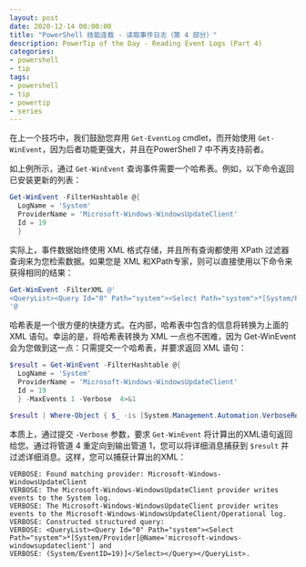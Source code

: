 ```yaml
---
layout: post
date: 2020-12-14 00:00:00
title: "PowerShell 技能连载 - 读取事件日志（第 4 部分）"
description: PowerTip of the Day - Reading Event Logs (Part 4)
categories:
- powershell
- tip
tags:
- powershell
- tip
- powertip
- series
---
```

在上一个技巧中，我们鼓励您弃用 `Get-EventLog` cmdlet，而开始使用 `Get-WinEvent`，因为后者功能更强大，并且在PowerShell 7 中不再支持前者。

如上例所示，通过 `Get-WinEvent` 查询事件需要一个哈希表。例如，以下命令返回已安装更新的列表：

```powershell
Get-WinEvent -FilterHashtable @{
  LogName = 'System'
  ProviderName = 'Microsoft-Windows-WindowsUpdateClient'
  Id = 19
  }
```

实际上，事件数据始终使用 XML 格式存储，并且所有查询都使用 XPath 过滤器查询来为您检索数据。如果您是 XML 和XPath专家，则可以直接使用以下命令来获得相同的结果：

```powershell
Get-WinEvent -FilterXML @'
<QueryList><Query Id="0" Path="system"><Select Path="system">*[System/Provider[@Name='microsoft-windows-windowsupdateclient'] and (System/EventID=19)]</Select></Query></QueryList>
'@
```

哈希表是一个很方便的快捷方式。在内部，哈希表中包含的信息将转换为上面的 XML 语句。幸运的是，将哈希表转换为 XML 一点也不困难，因为 Get-WinEvent 会为您做到这一点：只需提交一个哈希表，并要求返回 XML 语句：

```powershell
$result = Get-WinEvent -FilterHashtable @{
  LogName = 'System'
  ProviderName = 'Microsoft-Windows-WindowsUpdateClient'
  Id = 19
  } -MaxEvents 1 -Verbose  4>&1

$result | Where-Object { $_ -is [System.Management.Automation.VerboseRecord] }
```

本质上，通过提交 `-Verbose` 参数，要求 `Get-WinEvent` 将计算出的XML语句返回给您。通过将管道 4 重定向到输出管道 1，您可以将详细消息捕获到 `$result` 并过滤详细消息。这样，您可以捕获计算出的XML：

    VERBOSE: Found matching provider: Microsoft-Windows-WindowsUpdateClient
    VERBOSE: The Microsoft-Windows-WindowsUpdateClient provider writes events to the System log.
    VERBOSE: The Microsoft-Windows-WindowsUpdateClient provider writes events to the Microsoft-Windows-WindowsUpdateClient/Operational log.
    VERBOSE: Constructed structured query:
    VERBOSE: <QueryList><Query Id="0" Path="system"><Select Path="system">*[System/Provider[@Name='microsoft-windows-windowsupdateclient'] and
    VERBOSE: (System/EventID=19)]</Select></Query></QueryList>.

<!--本文国际来源：[Reading Event Logs (Part 4)](https://community.idera.com/database-tools/powershell/powertips/b/tips/posts/reading-event-logs-part-4)-->

